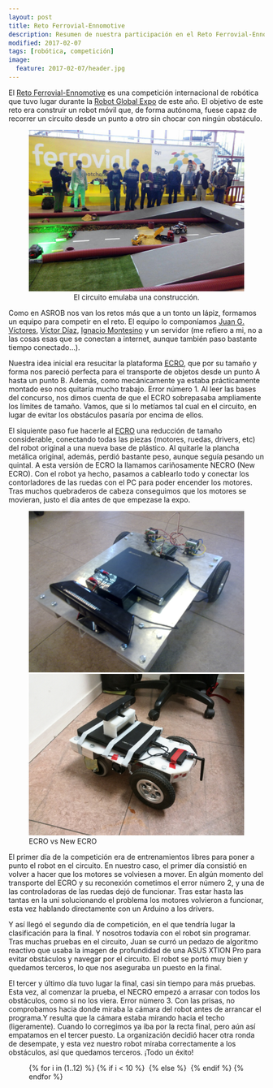 ```yaml
---
layout: post
title: Reto Ferrovial-Ennomotive
description: Resumen de nuestra participación en el Reto Ferrovial-Ennomotive
modified: 2017-02-07
tags: [robótica, competición]
image:
  feature: 2017-02-07/header.jpg
---
```


El [Reto Ferrovial-Ennomotive](http://www.ennomotive.com/autonomous-robot-arduino-challenge-prizes/) es una competición internacional de robótica que tuvo lugar durante la [Robot Global Expo](http://www.globalrobotexpo.com/es/ferrovial-challenge_esp/) de este año. El objetivo de este reto era construir un robot móvil que, de forma autónoma, fuese capaz de recorrer un circuito desde un punto a otro sin chocar con ningún obstáculo.

<figure align="center">
	<img src="/img/blog/2017-02-07/ennomotive-01.jpg" alt="El circuito emulaba una construcción" width="450px">
	<figcaption>El circuito emulaba una construcción.</figcaption>
</figure>


Como en ASROB nos van los retos más que a un tonto un lápiz, formamos un equipo para competir en el reto. El equipo lo componíamos [Juan G. Víctores](http://roboticslab.uc3m.es/roboticslab/people/jg-victores), [Víctor Díaz](https://github.com/victordiazobregon), [Ignacio Montesino](https://github.com/imontesino) y un servidor (me refiero a mi, no a las cosas esas que se conectan a internet, aunque también paso bastante tiempo conectado...).

Nuestra idea inicial era resucitar la plataforma [ECRO](http://asrob.uc3m.es/index.php/Proyecto_Ecro), que por su tamaño y forma nos pareció perfecta para el transporte de objetos desde un punto A hasta un punto B. Además, como mecánicamente ya estaba prácticamente montado eso nos quitaría mucho trabajo. Error número 1. Al leer las bases del concurso, nos dimos cuenta de que el ECRO sobrepasaba ampliamente los límites de tamaño. Vamos, que si lo metíamos tal cual en el circuito, en lugar de evitar los obstáculos pasaría por encima de ellos.

El siquiente paso fue hacerle al [ECRO](http://asrob.uc3m.es/index.php/Proyecto_Ecro) una reducción de tamaño considerable, conectando todas las piezas (motores, ruedas, drivers, etc) del robot original a una nueva base de plástico. Al quitarle la plancha metálica original, además, perdió bastante peso, aunque seguía pesando un quintal. A esta versión de ECRO la llamamos cariñosamente NECRO (New ECRO). Con el robot ya hecho, pasamos a cablearlo todo y conectar los contorladores de las ruedas con el PC para poder encender los motores. Tras muchos quebraderos de cabeza conseguimos que los motores se movieran, justo el día antes de que empezase la expo.


<figure class="half">
	<img src="/img/blog/2017-02-07/ennomotive-02.jpg" alt="ECRO antes" >
<img src="/img/blog/2017-02-07/ennomotive-03.jpg" alt="ECRO después (NECRO)" >
	<figcaption>ECRO vs New ECRO</figcaption>
</figure>

El primer día de la competición era de entrenamientos libres para poner a punto el robot en el circuito. En nuestro caso, el primer día consistió en volver a hacer que los motores se volviesen a mover. En algún momento del transporte del ECRO y su reconexión cometimos el error número 2, y una de las controladoras de las ruedas dejó de funcionar. Tras estar hasta las tantas en la uni solucionando el problema los motores volvieron a funcionar, esta vez hablando directamente con un Arduino a los drivers.

Y así llegó el segundo día de competición, en el que tendría lugar la clasificación para la final. Y nosotros todavía con el robot sin programar. Tras muchas pruebas en el circuito, Juan se curró un pedazo de algoritmo reactivo que usaba la imagen de profundidad de una ASUS XTION Pro para evitar obstáculos y navegar por el circuito. El robot se portó muy bien y quedamos terceros, lo que nos aseguraba un puesto en la final.

El tercer y último día tuvo lugar la final, casi sin tiempo para más pruebas. Esta vez, al comenzar la prueba, el NECRO empezó a arrasar con todos los obstáculos, como si no los viera. Error número 3. Con las prisas, no comprobamos hacia donde miraba la cámara del robot antes de arrancar el programa.Y resulta que la cámara estaba mirando hacia el techo (ligeramente). Cuando lo corregimos ya iba por la recta final, pero aún así empatamos en el tercer puesto. La organización decidió hacer otra ronda de desempate, y esta vez nuestro robot miraba correctamente a los obstáculos, así que quedamos terceros. ¡Todo un éxito!



<figure class="third">
	{% for i in (1..12) %}
	{% if i < 10 %}
	<a href="/img/blog/2017-02-07/gallery-0{{i}}.jpg"><img src="/img/blog/2017-02-07/gallery-0{{i}}.jpg" alt=""></a>
	{% else %}
	<a href="/img/blog/2017-02-07/gallery-{{i}}.jpg"><img src="/img/blog/2017-02-07/gallery-{{i}}.jpg" alt=""></a>
	{% endif %}
	{% endfor %}
</figure>

